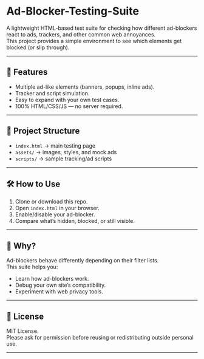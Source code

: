 # Ad-Blocker-Testing-Suite

A lightweight HTML-based test suite for checking how different ad-blockers react to ads, trackers, and other common web annoyances.  
This project provides a simple environment to see which elements get blocked (or slip through).

---

## 🚀 Features
- Multiple ad-like elements (banners, popups, inline ads).
- Tracker and script simulation.
- Easy to expand with your own test cases.
- 100% HTML/CSS/JS — no server required.

---

## 📂 Project Structure
- `index.html` → main testing page
- `assets/` → images, styles, and mock ads
- `scripts/` → sample tracking/ad scripts

---

## 🛠️ How to Use
1. Clone or download this repo.
2. Open `index.html` in your browser.
3. Enable/disable your ad-blocker.
4. Compare what’s hidden, blocked, or still visible.

---

## 📌 Why?
Ad-blockers behave differently depending on their filter lists.  
This suite helps you:
- Learn how ad-blockers work.
- Debug your own site’s compatibility.
- Experiment with web privacy tools.

---

## 📜 License
MIT License.  
Please ask for permission before reusing or redistributing outside personal use.

---
